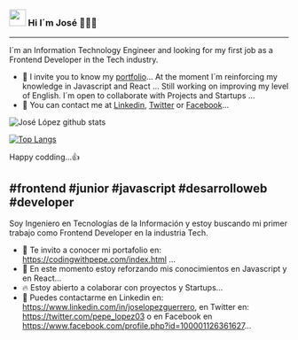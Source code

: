### <img src="https://www.gifsanimados.org/data/media/1645/saludar-con-la-mano-imagen-animada-0080.gif" width="30" height="30" />  Hi I´m José   👨🏻‍💻
<hr/>

<!-- **JoseLG03/JoseLG03** is a ✨ _special_ ✨ repository because its `README.md` (this file) appears on your GitHub profile. -->

I´m an Information Technology Engineer and looking for my first job as a Frontend Developer in the Tech industry.
- 🔭 I invite you to know my [portfolio](https://codingwithpepe.com/index.html)...
At the moment I´m reinforcing my knowledge in Javascript and React ...
Still working on improving my level of English.
I´m open to collaborate with Projects and Startups ...
- 💬 You can contact me at [Linkedin](https://www.linkedin.com/in/joselopezguerrero/), [Twitter](https://twitter.com/pepe_lopez03) or [Facebook](https://www.facebook.com/profile.php?id=100001126361627)...


![José López github stats](https://github-readme-stats.vercel.app/api?username=JoseLG03)

[![Top Langs](https://github-readme-stats.vercel.app/api/top-langs/?username=JoseLG03)](https://github.com/JoseLG03/github-readme-stats)

Happy codding...👍

#frontend #junior #javascript #desarrolloweb #developer
-----------------------------------------------------------------------------------------------------------------------------------------------------------------------------------
Soy Ingeniero en Tecnologías de la Información y estoy buscando mi primer trabajo como Frontend Developer en la industria Tech.

- 🔭 Te invito a conocer mi portafolio en: https://codingwithpepe.com/index.html ...
- 🌱 En este momento estoy reforzando mis conocimientos en Javascript y en React...
- 🔥 Estoy abierto a colaborar con proyectos y Startups...
- 💬 Puedes contactarme en Linkedin en: https://www.linkedin.com/in/joselopezguerrero, en Twitter en: https://twitter.com/pepe_lopez03 o en Facebook en https://www.facebook.com/profile.php?id=100001126361627...
